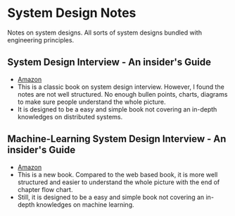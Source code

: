 # System Design Notes

Notes on system designs. All sorts of system designs bundled with engineering
principles. 

## System Design Interview - An insider's Guide

- [Amazon](https://www.amazon.com/System-Design-Interview-insiders-Second/dp/B08CMF2CQF/ref=sr_1_3_sspa?crid=2AR6CLKAY01JI&keywords=system+design+interview&qid=1704522257&sprefix=system+design%2Caps%2C258&sr=8-3-spons&sp_csd=d2lkZ2V0TmFtZT1zcF9hdGY&psc=1)
- This is a classic book on system design interview. However, I found the notes
are not well structured. No enough bullen points, charts, diagrams to make sure
people understand the whole picture.
- It is designed to be a easy and simple book not covering an in-depth
knowledges on distributed systems.

## Machine-Learning System Design Interview - An insider's Guide

- [Amazon](https://www.amazon.com/Machine-Learning-System-Design-Interview/dp/1736049127/ref=sr_1_1?crid=2TWBU0GOQIG2L&keywords=ml+system+design+interview&qid=1704522477&sprefix=ml+system+design+interview%2Caps%2C152&sr=8-1)
- This is a new book. Compared to the web based book, it is more well
structured and easier to understand the whole picture with the end of chapter
flow chart.
- Still, it is designed to be a easy and simple book not covering an in-depth
knowledges on machine learning.

